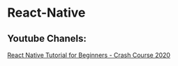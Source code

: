 # React-Native

## Youtube Chanels:

[React Native Tutorial for Beginners - Crash Course 2020](#https://www.youtube.com/watch?v=qSRrxpdMpVc)

